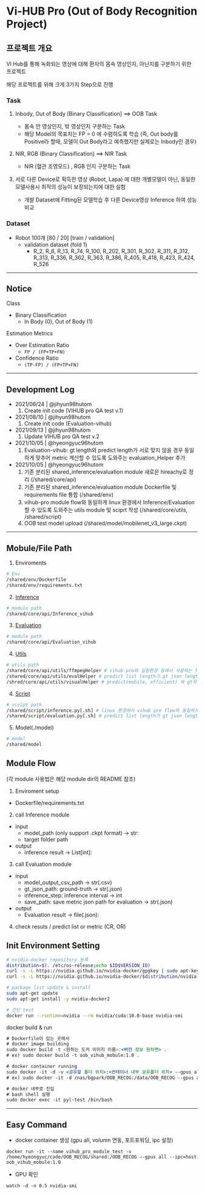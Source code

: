# Vi-HUB Pro (Out of Body Recognition Project)

## 프로젝트 개요
VI Hub를 통해 녹화되는 영상에 대해 환자의 몸속 영상인지, 아닌지를 구분하기 위한 프로젝트

해당 프로젝트를 위해 크게 3가지 Step으로 진행

### Task
1. Inbody, Out of Body [Binary Classification] ==> OOB Task
    - 몸속 안 영상인지, 밖 영상인지 구분하는 Task
    - 해당 Model의 목표치는 FP = 0 에 수렴하도록 학습 (즉, Out body를 Positive라 할때, 모델이 Out Body라고 예측했지만 실제로는 Inbody인 경우) 
2. NIR, RGB (Binary Classification) ==> NIR Task
    - NIR (혈관 조영모드) , RGB 인지 구분하는 Task

3. 서로 다른 Device로 획득한 영상 (Robot, Lapa) 에 대한 개별모델이 아닌, 동일한 모델사용시 최적의 성능이 보장되는지에 대한 실험
    - 개뱔 Dataset에 Fitting된 모델학습 후 다른 Device영상 Inference 하여 성능비교

### Dataset
- Robot 100개 [80 / 20] [train / validation]
    - validation dataset (fold 1)
        - R_2, R_6, R_13, R_74, R_100, R_202, R_301, R_302, R_311, R_312, R_313, R_336, R_362, R_363, R_386, R_405, R_418, R_423, R_424, R_526
    
---
## Notice
Class
- Binary Classification
  - In Body (0), Out of Body (1)

Estimation Metrics
- Over Estimation Ratio
  - `FP / (FP+TP+FN)`
- Confidence Ratio
  - `(TP-FP) / (FP+TP+FN)`


--- 
## Development Log
- 2021/06/24 | @jihyun98hutom
    1. Create init code (VIHUB pro QA test v.1)
- 2021/08/10 | @jihyun98hutom
    1. Create init code (Evaluation-vihub)
- 2021/09/13 | @jihyun98hutom
    1. Update VIHUB pro QA test v.2 
- 2021/10/05 | @hyeongyuc96hutom
    1. Evaluation-vihub: gt length와 predict length가 서로 맞지 않을 경우 동일하게 맞추어 metric 계산할 수 있도록 도와주는 evaluation_Helper 추가
- 2021/10/05 | @hyeongyuc96hutom
    1. 기존 분리된 shared_inference/evaluation module 새로운 hireachy로 정리 (/shared/core/api)
    2. 기존 분리된 shared_inference/evaluation module Dockerfile 및 requirements file 통합 (/shared/env)
    3. vihub-pro module flow와 동일하게 linux 환경에서 Inference/Evaluation 할 수 있도록 도와주는 utils module 및 sciprt 작성 (/shared/core/utils, /shared/script)
    4. OOB test model upload (/shared/model/mobilenet_v3_large.ckpt)
---

## Mobule/File Path 
1. Enviroments
```bash
# Env
/shared/env/Dockerfile
/shared/env/requirements.txt
```
2. [Inference](./core/api/Inference_vihub)
```bash
# module path
/shared/core/api/Inference_vihub
```
3. [Evaluation](./core/api/Evaluation_vihub)
```bash
# module path
/shared/core/api/Evaluation_vihub
```
4. [Utils](./core/api/utils)
```bash
# utils path
/shared/core/api/utils/ffmpegHelper # vihub pro와 실험환경 등에서 사용하는 ffmpeg을 통합한 module [frame cutting, frame langth, fps..]
/shared/core/api/utils/evalHelper # predict list length가 gt json length와 동일하지 않을 경우 동일하게 맞추어 다시 predict/gt list return을 도와주는 module
/shred/core/api/utils/visualHelper # predict(mobile, efficient) 와 gt의 FP, FN frame visiaulzation 을 도와주는 module  
```
4. [Script](./core/script)
```bash
# script path
/shared/script/inference.py[.sh] # linux 환경에서 vihub pro flow와 동일하게 1fps로 video cutting 후 해당 frame에 대해 evaluation 및 visualziation script
/shared/script/evaluation.py[.sh] # predict list length가 gt json length와 동일하지 않을 경우 동일하게 맞추어 evaluation 및 visualization script 
```
5. Model(./model)
```bash
# model
/shared/model
```

## Module Flow
(각 module 사용법은 해당 module dir의 README 참조)
1. Enviroment setup
- Dockerfile/requirements.txt
2. call Inference module
- input
    - model_path (only support .ckpt format) -> str:
    - target folder path
- output
    - inference result -> List[int]:
3. call Evaluation module
- input
    - model_output_csv_path -> str(.csv)
    - gt_json_path: ground-truth -> str(.json)
    - inference_step: inference interval -> int
    - save_path: save metric json path for evaluation -> str(.json)
- output
    -  Evaluation result -> file(.json):
4. check resuts / predict list or metric (CR, OR)


## Init Environment Setting
```bash
# nvidia-docker repository 등록
distribution=$(. /etc/os-release;echo $ID$VERSION_ID)
curl -s -L https://nvidia.github.io/nvidia-docker/gpgkey | sudo apt-key add -
curl -s -L https://nvidia.github.io/nvidia-docker/$distribution/nvidia-docker.list | sudo tee /etc/apt/sources.list.d/nvidia-docker.list

# package list update & install
sudo apt-get update
sudo apt-get install -y nvidia-docker2

# 간단 test
docker run --runtime=nvidia --rm nvidia/cuda:10.0-base nvidia-smi
```

docker build & run

```jsx
# Dockerfile이 있는 곳에서
# docker image building
sudo docker build -t <원하는 도커 이미지 이름>:<버전 정보 원하면> .
# ex) sudo docker build -t oob_vihub_mobule:1.0 .

# docker container running
sudo docker -it -d -v <공유할 폴더 위치>:<컨테이너 내부 공유폴더 위치> --gpus all --name <원하는 컨테이너 이름> <실행하길 원하는 도커 이미지>
# ex) sudo docker -it -d /nas/bgpark/OOB_RECOG:/data/OOB_RECOG --gpus all --name pyl-test oob_vihub_mobule:1.0

# docker 내부로 진입
# bash shell 실행
sudo docker exec -it pyl-test /bin/bash
```
--- 
## Easy Command
- docker container 생성 (gpu all, volumn 연동, 포트포워딩, ipc 설정)
```shell
docker run -it --name vihub_pro_module_test -v /home/hyeongyuc/code/OOB_RECOG/shared:/OOB_RECOG —-gpus all --ipc=host oob_vihub_mobule:1.0
```

- GPU 확인
```shell
watch -d -n 0.5 nvidia-smi
```